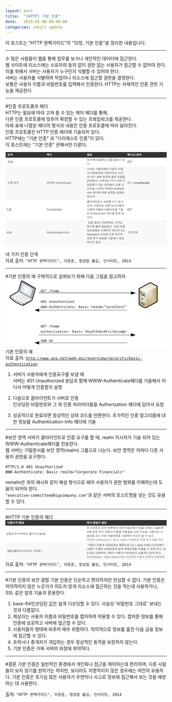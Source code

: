 ```yaml
---
layout: post
title:  "[HTTP] 기본 인증"
date:   2015-02-08 00:00:00
categories: jekyll update
---
```



이 포스트는 "HTTP 완벽가이드"의 "12장, 기본 인증"을 정리한 내용입니다.

---
  
수 많은 사람들이 웹을 통해 업무를 보거나 개인적인 데이터에 접근한다.  
웹 사이트에 리소스에는 소유자의 동의 없이 권한 없는 사용자가 접근할 수 없어야 한다.  
이를 위해서 서버는 사용자가 누구인지 식별할 수 있어야 한다.  
서버는 사용자를 식별하여 작업이나 리소스에 접근할 권한을 결정한다.  
보통은 사용자 이름과 비밀번호를 입력해서 인증한다. 
HTTP는 자체적인 인증 관련 기능을 제공한다  

---
 
#인증 프로토콜과 헤더  
HTTP는 필요에 따라 고쳐 쓸 수 있는 제어 헤더를 통해,  
다른 인증 프로토콜에 맞추어 확장할 수 있는 프레임워크를 제공한다.  
아래 표에 나열된 헤더의 형식과 내용은 인증 프로토콜에 따라 달라진다.  
인증 프로토콜은 HTTP 인증 헤더에 기술되어 있다.  
HTTP에는 "기본 인증" 과 "다이제스트 인증"이 있다.  
이 포스트에는 "기본 인증" 관해서만 다룬다.  
 
![](/images/basic-auth/basic-auth1.png)

네 가지 인증 단계  
자료 출처: `"HTTP 완벽가이드", 이응준, 정상일 옮김, 인사이트, 2014`  

---
  

#기본 인증의 예
구체적으로 살펴보기 위해 다음 그림을 참고하자.  
![](/images/basic-auth/basic-auth2.png)
기본 인증의 예  
자료 출처: [`http://www.asp.net/web-api/overview/security/basic-authentication`](http://www.asp.net/web-api/overview/security/basic-authentication)


1. 서버가 사용자에게 인증요구를 보낼 때   
서버는 401 Unauthorized 응답과 함께 WWW-Authenticate헤더를 기술해서 어디서 어떻게 인증할지 설명  

2. 다음으로 클라이언트가 서버로 인증   
인코딩된 비밀번호와 그 외 인증 파라미터들을 Authorization 헤더에 담아서 요청  

3. 성공적으로 완료되면 정상적인 상태 코드를 반환한다.
추가적인 인증 알고리즘에 대한 정보를 Authentication-Info 헤더에 기술   

---

#보안 영역
서버가 클라이언트로 인증 요구를 할 때, realm 지시자가 기술 되어 있는 WWW-Authenticate헤더를 전송한다.  
웹 서버는 기밀문서를 보안 영역(realm) 그룹으로 나눈다. 보안 영역은 저마다 다른 사용자 권한을 요구한다.

    HTTP/1.0 401 Unauthorized
    WWW-Authenticate: Basic realm="Corporate Financials"

remalm은 위의 예시와 같이 해설 형식으로 돼어 사용자가 권한 범위를 이해하는데 도움이 되어야 한다.  
`"executive-committee@bigcompany.com"`과 같은 서버의 호스트명을 넣는 것도 유용할 수 있다.  

---

#HTTP 기본 인증의 헤더
![](/images/basic-auth/basic-auth3.png)
자료 출처: `"HTTP 완벽가이드", 이응준, 정상일 옮김, 인사이트, 2014`

---

#기본 인증의 보안 결함
기본 인증은 단순하고 편리하지만 안심할 수 없다. 기본 인증은 악의적이지 않은 누군가가 의도치 않게 리소스에 접근하는 것을 막는데 사용하거나, SSL 같은 암호 기술과 혼용한다.  
 
1. base-64인코딩된 값은 쉽게 디코딩할 수 있다. 사실상 '비밀번호 그대로' 보내는 것과 다름없다.
2. 제삼자는 사용자 이름과 비밀번호를 캡처하여 악용할 수 있다. 캡처한 정보를 통해 인증에 성공하고 서버에 접근할 수 있다.
3. 사용자들의 행태에 비추어 매우 위험하다. 악의적으로 정보를 훔친 다음 금융 정보에 접근할 수 있다.
4.  프락시나 중개자가 개입하는 경우 정상적인 동작을 보장하지 않는다.
5. 기본 인증은 가짜 서버의 위장에 취약하다. 

---

#결론 
기본 인증은 일반적인 환경에서 개인화나 접근을 제어하는데 편리하며, 다른 사람들이 보지 않기를 원하기는 하지만, 보더라도 치명적이지 않은 경우에는 여전히 유용하다. 기본 인증은 호기심 많은 사용자가 우연이나 사고로 정보에 접근해서 보는 것을 예방하는 데 사용한다.

출처: `"HTTP 완벽가이드", 이응준, 정상일 옮김, 인사이트, 2014`

